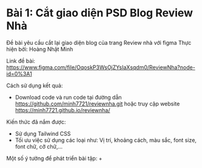 # Bài 1: Cắt giao diện PSD Blog Review Nhà

Đề bài yêu cầu cắt lại giao diện blog của trang Review nhà với figma
Thực hiện bởi: Hoàng Nhật Minh

Link đề bài: https://www.figma.com/file/OqoskP3WsOjZYsIaXsqdm0/ReviewNha?node-id=0%3A1


Cách sử dụng kết quả:
+ Download code và run code tại đường dẫn https://github.com/minh7721/reviewnha.git hoặc truy cập website https://minh7721.github.io/reviewnha/

Kiến thức đã nắm được: 
+ Sử dụng Tailwind CSS
+ Tối ưu việc sử dụng các loại như: Vị trí, khoảng cách, màu sắc, font size, font chữ, cỡ chữ,...

Một số ý tưởng để phát triển bài tập:
+ 